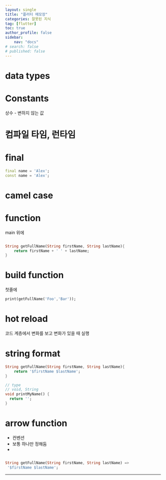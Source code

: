 ```yaml
---
layout: single
title: "플러터 메모장"
categories: 잘못된 지식
tag: [flutter]
toc: true
author_profile: false
sidebar:
    nav: "docs"
# search: false
# published: false
---
```



# data types

# Constants
상수 - 변하지 않는 값

# 컴파일 타임, 런타임



# final
```dart
final name = 'Alex';
const name = 'Alex';
```

# camel case

# function
main 위에
```dart

String getFullName(String firstName, String lastName){
    return firstName + ' ' + lastName;
}


```

# build function
첫줄에
```dart
print(getFullName('Foo','Bar'));
```

# hot reload
코드 계층에서 변화를 보고 변화가 있을 때 실행

# string format
```dart
String getFullName(String firstName, String lastName){
    return '$firstName $lastName';
}

// type
// void, String
void printMyName() {
  return '';
}

```

# arrow function
- 컨벤션
- 보통 하나만 정해둠
- 
```dart

String getFullName(String firstName, String lastName) => 
 '$firstName $lastName';
```


---

